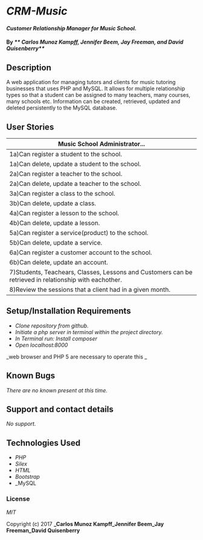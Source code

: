 # _CRM-Music_

#### _Customer Relationship Manager for Music School._

#### By _** Carlos Munoz Kampff, Jennifer Beem, Jay Freeman, and David Quisenberry**_

## Description

A web application for managing tutors and clients for music tutoring businesses that uses PHP and MySQL. It allows for multiple relationship types so that a student can be assigned to many teachers, many courses, many schools etc. Information can be created, retrieved, updated and deleted persistently to the MySQL database. 

## User Stories

|Music School Administrator... |
|---------------------------|
|1a)Can register a student to the school. |
|1a)Can delete, update a student to the school. |
|2a)Can register a teacher to the school. |
|2a)Can delete, update a teacher to the school. |
|3a)Can register a class to the school. |
|3b)Can delete, update a class.|
|4a)Can register a lesson to the school. |
|4b)Can delete, update a lesson.|
|5a)Can register a service(product) to the school. |
|5b)Can delete, update a service. |
|6a)Can register a customer account to the school. |
|6b)Can delete, update an account. |
|7)Students, Teachears, Classes, Lessons and Customers can be retrieved in relationship with eachother.|
|8)Review the sessions that a client had in a given month.|

## Setup/Installation Requirements


* _Clone repository from github._
* _Initiate a php server in terminal within the project directory._
* _In Terminal run: Install composer_
* _Open localhost:8000_

_web browser and PHP 5 are necessary to operate this _

## Known Bugs

_There are no known present at this time._

## Support and contact details

_No support._

## Technologies Used

* _PHP_
* _Silex_
* _HTML_
* _Bootstrap_
* _MySQL

### License

*MIT*

Copyright (c) 2017 **_Carlos Munoz Kampff_Jennifer Beem_Jay Freeman_David Quisenberry**
